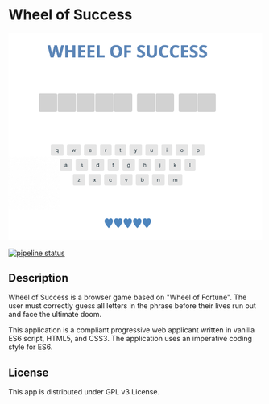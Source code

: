 # Wheel of Success

![App Banner](banner.png)

[![pipeline status](https://gitlab.com/As-12/Wheel-of-Success/badges/master/pipeline.svg)](https://gitlab.com/As-12/Wheel-of-Success/-/commits/master)

## Description

Wheel of Success is a browser game based on "Wheel of Fortune". The user must correctly guess all letters in the phrase before their lives run out and face the ultimate doom.

This application is a compliant progressive web applicant written in vanilla ES6 script, HTML5, and CSS3. The application uses an imperative coding style for ES6.

## License

This app is distributed under GPL v3 License.
